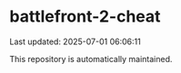 # battlefront-2-cheat

Last updated: 2025-07-01 06:06:11

This repository is automatically maintained.
